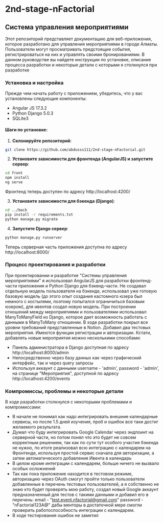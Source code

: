 # 2nd-stage-nFactorial
## Система управления мероприятиями

Этот репозиторий представляет документацию для веб-приложения, которое разработано для управления мероприятиями в городе Алматы. Пользователи могут просматривать предстоящие события, регистрироваться на них и управлять своими бронированиями. В данном руководстве вы найдете инструкции по установке, описание процесса разработки и некоторые детали с которыми я столкнулся при разработке

### Установка и настройка

Прежде чем начать работу с приложением, убедитесь, что у вас установлены следующие компоненты:

- Angular JS 17.3.2
- Python Django 5.0.3
- SQLite3

#### Шаги по установке:

1. **Склонируйте репозиторий**:

```bash
git clone https://github.com/abdusss111/2nd-stage-nFactorial.git
```

2. **Установите зависимости для фронтенда (AngularJS) и запустите сервер**:

```bash
cd front
npm install
ng serve
```
Фронтенд теперь доступен по адресу http://localhost:4200/

3. **Установите зависимости для бэкенда (Django)**:

```bash
cd ../back
pip install -r requirements.txt
python manage.py migrate 
```

4. **Запустите Django сервер**:

```bash
python manage.py runserver
```
Теперь серверная часть приложения доступна по адресу http://localhost:8000/


### Процесс проектирования и разработки

При проектировании и разработке "Системы управления мероприятиями" я использовал AngularJS для разработки фронтенд-части приложения и Python Django для бэкенд-части.
Не создавал отдельную модель пользователя на бэкенде, использовал уже готовую базовую модель (до этого опыт создания кастомного юзера был немного с костылями, поэтому попытался ограничиться базовым юзером), для ивентов создал новую модель. При построении отношений между мероприятиями и пользователями использовал ManyToManyField из Django, которое дает возможность работать с данными в ManyToMany отношении. В ходе разработки покрыл все уровни требований представленные в Notion. Добавил два тестовых мероприятия. Имеются функции регистрации и авторизации.
Кстати, добавлять новые мероприятия можно несколькими способами:
- Панель администратора в Django доступная по адресу http://localhost:8000/admin
- Непосредственно через базу данных как через графический интерфейс, так и через query запросы
- Используя аккаунт с данными username - 'admin', password - 'admin', на странице "Мероприятия", доступной по адресу http://localhost:4200/events


### Компромиссы, проблемы и некоторые детали

В ходе разработки столкнулся с некоторыми проблемами и компромиссами:

- В начале не понимал как надо интегрировать внешние календарные сервисы, но после 1.5 дней изучения, проб и ошибок все таки достиг желаемого результата.
- Думал что буду интегрировать Google Calendar через эндпоинт на серверной части, но потом понял что это будет не совсем корректным решением, так как по сути тут особого участия бэкенда не нужно, по итоге реализовал всю интеграцию с календарем на Фронтенде, используя простой сервис сначала для авторизации, а затем автоматического добавления Ивента в календарь
- В целом кроме интеграции с календарем, больше ничего не вызвало особых осложнений
- Так как пока приложение находится в тестовом режиме, авторизацию через OAuth смогут пройти только пользователи добавленные в перечень тестовых пользователей, а я собственно не знаю кто будет проверять мою работу, создал новый Google аккаунт предназначенный для тестов с такими данными и добавил его в перечень:
email - "test.event.nfactorial@gmail.com"
password -  "nFactorial123A@"
дабы менторы в достаточной мере смогли проверить работоспособность интеграции с календарем.
- В ходе тестирования ошибок не заметил


